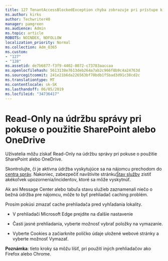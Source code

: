 ```yaml
---
title: 127 TenantAccessBlockedException chyba zobrazuje pri prístupe k e-mailu?
ms.author: kirks
author: Techwriter40
manager: pamgreen
ms.audience: Admin
ms.topic: article
ROBOTS: NOINDEX, NOFOLLOW
localization_priority: Normal
ms.collection: Adm_O365
ms.custom:
- "127"
- "128"
ms.assetid: de7b6877-f3f9-4402-8072-c73783aaccaa
ms.openlocfilehash: 5613138e7613deb264a7ab2c966f8b9c4a24763d
ms.sourcegitcommit: 241e21b6da226563bf70bdb1f5bad3d91c38cd2c
ms.translationtype: MT
ms.contentlocale: sk-SK
ms.lasthandoff: 06/05/2019
ms.locfileid: "34736417"
---
```

# <a name="read-only-for-maintenance-message-when-attempting-to-use-sharepoint-or-onedrive"></a>Read-Only na údržbu správy pri pokuse o použitie SharePoint alebo OneDrive

Užívatelia môžu získať Read-Only na údržbu správy pri pokuse o použitie SharePoint alebo OneDrive.

Skontrolujte, či je aktívna údržba vyskytujúce sa na nájomcu prechodom do [centra správ](https://portal.office.com/adminportal/home#/MessageCenter). Nakoniec, zabezpečiť navštívite stránku[Stav služby](https://portal.office.com/adminportal/home#/servicehealth) zistiť akékoľvek upozornenia/incidentov, ktoré sa môže vyskytnúť.

Ak ani Message Center alebo tabuľa stavu služieb zaznamenali niečo o bežná údržba pre nájomcu, môže to byť prehliadač caching problém.

Prosím pokúsi zmazať cache prehliadača pred vyhľadania lokality.

- V prehliadači Microsoft Edge prejdite na ďalšie nastavenie

- Časti jasné prehliadania, vyberte možnosť vybrať položky na vymazanie.
- Vyberte Cookies a začiarknite políčko údaje uložené webové stránky a vyberte možnosť Vymazať.

**Poznámka**: tieto kroky sa môžu líšiť, pri použití iných prehliadačov ako Firefox alebo Chrome.


